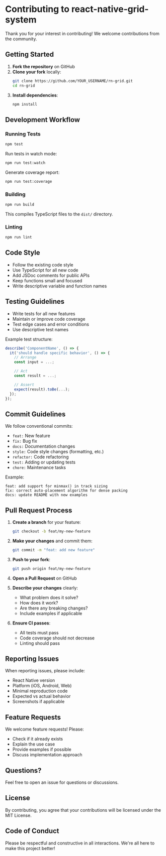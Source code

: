 # Contributing to react-native-grid-system

Thank you for your interest in contributing! We welcome contributions from the community.

## Getting Started

1. **Fork the repository** on GitHub
2. **Clone your fork** locally:
   ```bash
   git clone https://github.com/YOUR_USERNAME/rn-grid.git
   cd rn-grid
   ```
3. **Install dependencies**:
   ```bash
   npm install
   ```

## Development Workflow

### Running Tests

```bash
npm test
```

Run tests in watch mode:

```bash
npm run test:watch
```

Generate coverage report:

```bash
npm run test:coverage
```

### Building

```bash
npm run build
```

This compiles TypeScript files to the `dist/` directory.

### Linting

```bash
npm run lint
```

## Code Style

- Follow the existing code style
- Use TypeScript for all new code
- Add JSDoc comments for public APIs
- Keep functions small and focused
- Write descriptive variable and function names

## Testing Guidelines

- Write tests for all new features
- Maintain or improve code coverage
- Test edge cases and error conditions
- Use descriptive test names

Example test structure:

```typescript
describe('ComponentName', () => {
  it('should handle specific behavior', () => {
    // Arrange
    const input = ...;

    // Act
    const result = ...;

    // Assert
    expect(result).toBe(...);
  });
});
```

## Commit Guidelines

We follow conventional commits:

- `feat:` New feature
- `fix:` Bug fix
- `docs:` Documentation changes
- `style:` Code style changes (formatting, etc.)
- `refactor:` Code refactoring
- `test:` Adding or updating tests
- `chore:` Maintenance tasks

Example:

```
feat: add support for minmax() in track sizing
fix: correct auto-placement algorithm for dense packing
docs: update README with new examples
```

## Pull Request Process

1. **Create a branch** for your feature:

   ```bash
   git checkout -b feat/my-new-feature
   ```

2. **Make your changes** and commit them:

   ```bash
   git commit -m "feat: add new feature"
   ```

3. **Push to your fork**:

   ```bash
   git push origin feat/my-new-feature
   ```

4. **Open a Pull Request** on GitHub

5. **Describe your changes** clearly:

   - What problem does it solve?
   - How does it work?
   - Are there any breaking changes?
   - Include examples if applicable

6. **Ensure CI passes**:
   - All tests must pass
   - Code coverage should not decrease
   - Linting should pass

## Reporting Issues

When reporting issues, please include:

- React Native version
- Platform (iOS, Android, Web)
- Minimal reproduction code
- Expected vs actual behavior
- Screenshots if applicable

## Feature Requests

We welcome feature requests! Please:

- Check if it already exists
- Explain the use case
- Provide examples if possible
- Discuss implementation approach

## Questions?

Feel free to open an issue for questions or discussions.

## License

By contributing, you agree that your contributions will be licensed under the MIT License.

## Code of Conduct

Please be respectful and constructive in all interactions. We're all here to make this project better!
